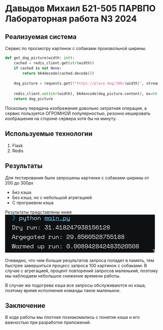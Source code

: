 # Давыдов Михаил Б21-505 ПАРВПО Лабораторная работа N3 2024
## Реализуемая система

Сервис по просмотру картинок с собаками произвольной ширины.
```py
def get_dog_picture(width: int):
    cached = redis_client.get(str(width))
    if cached is not None:
        return b64decode(cached.decode())

    dog_picture = requests.get(f"https://place.dog/300/{width}", stream=True)

    redis_client.set(str(width), b64encode(dog_picture.content), ex=60)
    return dog_picture
```

Поскольку передача изображения довольно затратная операция, а сервис пользуется ОГРОМНОЙ популярностью, резонно кешировать изобрашения на стороне сервера хотя бы на минуту.

## Используемые технологии

1. Flask
2. Redis

## Результаты
Для тестирования были запрошены картинки с собаками ширины от 200 до 300px 

- Без кэша
- Без кэша, но с небольшой агрегацией
- С програевом кэша

Результаты представлены ниже
![](./assets/results.png)

Очевидно, что чем больше результатов запроса попадет в память, тем быстрее завершиться процесс запроса 100 картинок с собаками. 
В случае с агрегацией, процент повторений запросов маленький, поэтому мы наблюдаем небольшое снижение времени работы. 

В случае же подогрева кэша все запросы обслуживаются из кэша, поэтому время исполнения команды такое маленькое.

## Заключение
В ходе работы мы плотнее познакомились с понятие кэша и его важностью при разработке приложений.
